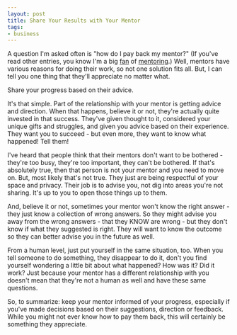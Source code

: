 ```yaml
---
layout: post
title: Share Your Results with Your Mentor
tags:
- business
---
```

A question I'm asked often is "how do I pay back my mentor?" (If you've read other entries, you know I'm a big [fan](https://www.aaronsaray.com/2018/what-i-learned-from-corp-gig) of [mentoring](https://www.aaronsaray.com/2019/dev-manager-one-on-one-coaching).)  Well, mentors have various reasons for doing their work, so not one solution fits all.  But, I can tell you one thing that they'll appreciate no matter what.

Share your progress based on their advice.

It's that simple.  Part of the relationship with your mentor is getting advice and direction.  When that happens, believe it or not, they're actually quite invested in that success.  They've given thought to it, considered your unique gifts and struggles, and given you advice based on their experience.  They want you to succeed - but even more, they want to know what happened! Tell them!

I've heard that people think that their mentors don't want to be bothered - they're too busy, they're too important, they can't be bothered.  If that's absolutely true, then that person is not your mentor and you need to move on.  But, most likely that's not true.  They just are being respectful of your space and privacy.  Their job is to advise you, not dig into areas you're not sharing. It's up to you to open those things up to them.

And, believe it or not, sometimes your mentor won't know the right answer - they just know a collection of wrong answers.  So they might advise you away from the wrong answers - that they KNOW are wrong - but they don't know if what they suggested is right.  They will want to know the outcome so they can better advise you in the future as well.

From a human level, just put yourself in the same situation, too.  When you tell someone to do something, they disappear to do it, don't you find yourself wondering a little bit about what happened? How was it? Did it work?  Just because your mentor has a different relationship with you doesn't mean that they're not a human as well and have these same questions.

So, to summarize: keep your mentor informed of your progress, especially if you've made decisions based on their suggestions, direction or feedback. While you might not ever know how to pay them back, this will certainly be something they appreciate.